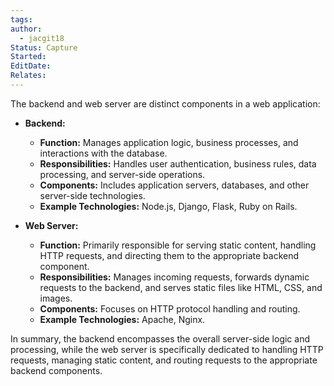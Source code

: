 ```yaml
---
tags: 
author:
  - jacgit18
Status: Capture
Started: 
EditDate: 
Relates:
---
```

The backend and web server are distinct components in a web application:

- **Backend:**
  - **Function:** Manages application logic, business processes, and interactions with the database.
  - **Responsibilities:** Handles user authentication, business rules, data processing, and server-side operations.
  - **Components:** Includes application servers, databases, and other server-side technologies.
  - **Example Technologies:** Node.js, Django, Flask, Ruby on Rails.

- **Web Server:**
  - **Function:** Primarily responsible for serving static content, handling HTTP requests, and directing them to the appropriate backend component.
  - **Responsibilities:** Manages incoming requests, forwards dynamic requests to the backend, and serves static files like HTML, CSS, and images.
  - **Components:** Focuses on HTTP protocol handling and routing.
  - **Example Technologies:** Apache, Nginx.

In summary, the backend encompasses the overall server-side logic and processing, while the web server is specifically dedicated to handling HTTP requests, managing static content, and routing requests to the appropriate backend components.